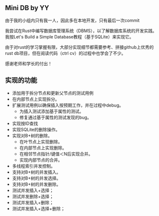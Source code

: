 ## Mini DB by YY

由于我的小组内只有我一人，因此多在本地开发，只有最后一次commit

我尝试在Rust中编写数据库管理系统（DBMS），以了解数据库系统的开发实践。我按Let's Build a Simple Database教程（基于SQLite）来实现它。

由于对rust的学习掌握有限，大部分实现细节都需要参考、拼接github上优秀的rust db项目，但在阅读代码（ctrl cv）的过程中也学会了不少。

感谢老师和学长的付出！

## 实现的功能
- 添加用于拆分节点和更新父节点的测试用例
- 在内部节点上实现拆分。
- 扩展测试用例以确保插入按预期工作，并在过程中debug。
  - 为插入测试添加基于属性的测试。
  - 修复通过基于属性的测试发现的bug。
- 实现按ID查找
- 实现SQLite的删除操作。
- 实现对B+树的删除。
  - 在叶节点上实现删除。
  - 在内部节点上实现删除。
  - 在相邻节点指针/键值＜N后实现合并。
  - 实现内部节点的合并。
- 多线程索引并发控制。
- 支持对B+树的并发插入。
- 支持对B+树的并发选择。
- 支持对B+树的并发删除。
- 测试并发插入+选择；
- 测试并发删除+选择；
- 测试并发插入+删除；
- 测试并发插入+选择+删除；
